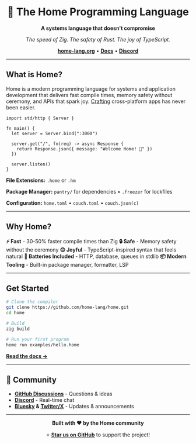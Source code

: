 <div align="center">

# 🏡 The Home Programming Language

**A systems language that doesn't compromise**

*The speed of Zig. The safety of Rust. The joy of TypeScript.*

**[home-lang.org](https://home-lang.org)** • **[Docs](https://home-lang.org)** • **[Discord](https://discord.gg/home-lang)**

</div>

---

## What is Home?

Home is a modern programming language for systems and application development that delivers fast compile times, memory safety without ceremony, and APIs that spark joy. [Crafting](https://github.com/home-lang/craft) cross-platform apps has never been easier.

```home
import std/http { Server }

fn main() {
  let server = Server.bind(":3000")

  server.get("/", fn(req) -> async Response {
    return Response.json({ message: "Welcome Home! 🏡" })
  })

  server.listen()
}
```

**File Extensions:** `.home` or `.hm`

**Package Manager:** `pantry/` for dependencies • `.freezer` for lockfiles

**Configuration:** `home.toml` • `couch.toml` • `couch.json(c)`

---

## Why Home?

**⚡ Fast** - 30-50% faster compile times than Zig
**🔒 Safe** - Memory safety without the ceremony
**😊 Joyful** - TypeScript-inspired syntax that feels natural
**🔋 Batteries Included** - HTTP, database, queues in stdlib
**📦 Modern Tooling** - Built-in package manager, formatter, LSP

---

## Get Started

```bash
# Clone the compiler
git clone https://github.com/home-lang/home.git
cd home

# Build
zig build

# Run your first program
home run examples/hello.home
```

**[Read the docs →](https://docs.home-lang.org)**

---

## 💬 Community

- **[GitHub Discussions](https://github.com/home-lang/home/discussions)** - Questions & ideas
- **[Discord](https://discord.gg/home-lang)** - Real-time chat
- **[Bluesky](https://bluesky.com/homelang) & [Twitter/X](https://twitter.com/homelang)** - Updates & announcements

---

<div align="center">

**Built with ❤️ by the Home community**

⭐ **[Star us on GitHub](https://github.com/home-lang/home)** to support the project!

</div>
